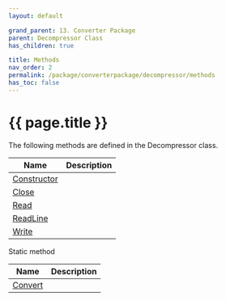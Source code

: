 ```yaml
---
layout: default

grand_parent: 13. Converter Package
parent: Decompressor Class
has_children: true

title: Methods
nav_order: 2
permalink: /package/converterpackage/decompressor/methods
has_toc: false
---
```

# {{ page.title }}

The following methods are defined in the Decompressor class.

|Name       | Description |
|----------	|-------------|
| [Constructor](/package/converterpackage/decompressor/methods/constructor) |  |
| [Close](/package/converterpackage/decompressor/methods/close) |  |
| [Read](/package/converterpackage/decompressor/methods/read) |  |
| [ReadLine](/package/converterpackage/decompressor/methods/readline) |  |
| [Write](/package/converterpackage/decompressor/methods/write) |  |

Static method

|Name       | Description |
|----------	|-------------|
| [Convert](/package/converterpackage/decompressor/methods/convert) |  |
